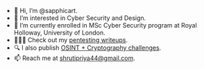 - 👋 Hi, I’m @sapphicart.
- 👀 I’m interested in Cyber Security and Design.
- 🌱 I’m currently enrolled in MSc Cyber Security program at Royal Holloway, University of London.
- 👩🏻‍💻 Check out my [pentesting writeups](https://www.shrutipriya.in/writeups/writeups-introduction).
- 🔍 I also publish [OSINT + Cryptography challenges](https://www.shrutipriya.in/challenges/challenges-introduction).
- 📫 Reach me at [shrutipriya44@gmail.com](mailto:shrutipriya44@gmail.com).

<!---
sapphicart/sapphicart is a ✨ special ✨ repository because its `README.md` (this file) appears on your GitHub profile.
You can click the Preview link to take a look at your changes.
--->
